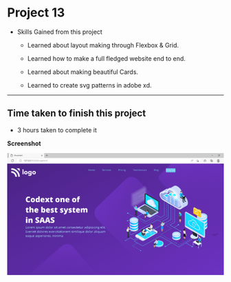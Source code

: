 # Project 13

- Skills Gained from this project

  - Learned about layout making through Flexbox & Grid.

  - Learned how to make a full fledged website end to end.

  - Learned about making beautiful Cards.

  - Learned to create svg patterns in adobe xd.

---

## Time taken to finish this project

- 3 hours taken to complete it

**Screenshot**

![Saas](/screenshot/saas.png)
